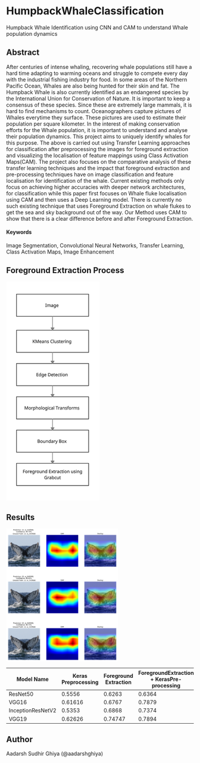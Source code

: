 # HumpbackWhaleClassification
Humpback Whale Identification using CNN and CAM to understand Whale population dynamics

## Abstract
After centuries of intense whaling, recovering whale populations still have a hard time adapting to warming oceans and struggle to compete every day with the industrial fishing industry for food. In some areas of the Northern Pacific Ocean, Whales are also being hunted for their skin and fat. The Humpback Whale is also currently identified as an endangered species by the International Union for Conservation of Nature. It is important to keep a consensus of these species. Since these are extremely large mammals, it is hard to find mechanisms to count. Oceanographers capture pictures of Whales everytime they surface. These pictures are used to estimate their population per square kilometer. In the interest of making conservation efforts for the Whale population, it is important to understand and analyse their population dynamics. This project aims to uniquely identify whales for this purpose. The above is carried out using Transfer Learning approaches for classification after preprocessing the images for foreground extraction and visualizing the localisation of feature mappings using Class Activation Maps(CAM). The project also focuses on the comparative analysis of these transfer learning techniques and the impact that foreground extraction and pre-processing techniques have on image classification and feature localisation for identification of the whale. Current existing methods only focus on achieving higher accuracies with deeper network architectures, for classification while this paper first focuses on Whale fluke localisation using CAM and then uses a Deep Learning model. There is currently no such existing technique that uses Foreground Extraction on whale flukes to get the sea and sky background out of the way. Our Method uses CAM to show that there is a clear difference before and after Foreground Extraction.

#### Keywords
Image Segmentation, Convolutional Neural Networks, Transfer Learning, Class Activation Maps, Image Enhancement

## Foreground Extraction Process
<img src="https://github.com/aadarshghiya/HumpbackWhaleClassification/blob/main/Images/Foreground%20Extraction.png" alt="drawing" width="250"/>

## Results
<img src="https://github.com/aadarshghiya/HumpbackWhaleClassification/blob/main/Images/Output_img.png" alt="drawing" width="300"/>


| Model Name    | Keras Preprocessing | Foreground Extraction  | ForegroundExtraction + KerasPre-processing |
| ------------- |---------------------| -----------------------|--------------------------------------------|
| ResNet50      | 0.5556  | 0.6263 | 0.6364
| VGG16         | 0.61616 | 0.6767 | 0.7879
| InceptionResNetV2 | 0.5353 | 0.6868 | 0.7374
| VGG19         | 0.62626 | 0.74747| 0.7894 

## Author
Aadarsh Sudhir Ghiya (@aadarshghiya)
